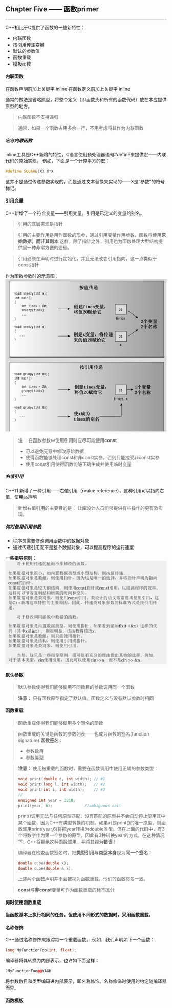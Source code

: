 ## Chapter Five —— 函数primer
****

C++相比于C提供了函数的一些新特性：
* 内联函数
* 按引用传递变量
* 默认的参数值
* 函数重载
* 模板函数

#### 内联函数
在函数声明前加上关键字 inline
在函数定义前加上关键字 inline

通常的做法是省略原型，将整个定义（即函数头和所有的函数代码）放在本应提供原型的地方。

> 内联函数不支持递归

> 通常，如果一个函数占用多余一行，不用考虑将其作为内联函数

##### 宏与内联函数
inline工具是C++新增的特性，C语言使用预处理器语句#define来提供宏——内联代码的原始实现。
例如，下面是一个计算平方的宏：
```cpp
#define SQUARE(X) X*X
```
这并不是通过传递参数实现的，而是通过文本替换来实现的——X是“参数”的符号标记。

#### 引用变量
C++新增了一个符合变量——引用变量。引用是已定义的变量的别名。

> 引用的底层实现是指针

> 引用的主要作用是用作函数的形参，通过引用变量作用参数，函数将使用**原始数据，而非其副本**
> 这样，除了指针之外，引用也为函数处理大型结构提供里一种非常方便的途径。

> 引用必须在声明时进行初始化，并且无法改变引用指向，这一点类似于const指针

作为函数参数时的示意图：
![函数引用参数示意图](imgs/cp5_1.png)

> 注：
> 在函数参数中使用引用时应尽可能使用**const**
> * 可以避免无意中修改原始数据
> * 使得函数能够处理const和非const实参，否则只能接受非const实参
> * 使用const引用使得函数能够正确生成并使用临时变量

##### 右值引用
C++11 新增了一种引用——右值引用（rvalue reference），这种引用可以指向右值，使用`&&`声明

> 新增右值引用的主要目的是：
> 让库设计人员能够提供有些操作的更有效实现。

##### 何时使用引用参数
* 程序员需要修改调用函数中的数据对象
* 通过传递引用而不是整个数据对象，可以提高程序的运行速度

**一些指导原则：**
![指导原则](imgs/cp5_2.png)


#### 默认参数
> 默认参数使得我们能够使用不同数目的参数调用同一个函数

> **注意：**
> 只有函数原型指定了默认值，函数定义与没有默认参数时相同

#### 函数重载
> 函数重载使得我们能够使用多个同名的函数

> 函数重载的关键是函数的参数列表——也成为函数的签名(function signature)
> **函数签名：** 
> * 参数数目
> * 参数类型

> **注意：**
> 使用被重载的函数时，需要在函数调用中使用正确的参数类型：
> ```cpp
> void print(double d, int width); // #1
> void print(long l, int width);   // #2
> void print(int i, int width);    // #3
> // 
> unsigned int year = 3210;
> print(year, 6);              //ambiguous call
> ```
> print()调用无法与任何原型匹配，没有匹配的原型并不会自动停止使用其中某个函数，因为C++有类型转换的机制。如果`#1`是print()的唯一原型，则函数调用print(year,6)将把year转换为double类型。但在上面的代码中，有3个将数字作为第一个参数的原型，因此有3种转换year的方式。在这种情况下，C++将拒绝这种函数调用。并将其视为**错误**！

> 编译器在检查函数签名时，把**类型引用**与**类型本身**视为**同一个签名**：
> ```cpp
> double cube(double x);
> double cube(double & x);
> ```
> 上述两个函数声明并不会被视为函数重载，他们的函数签名一致。

> **const**与**非const**变量可作为函数重载的标签区分

#### 何时使用函数重载
**当函数基本上执行相同的任务，但使用不同形式的数据时，采用函数重载。**

#### 名称修饰
C++通过名称修饰来跟踪每一个重载函数。
例如，我们声明如下一个函数：
```cpp
long MyFunctionFoo(int, float);
```
编译器将其转换为内部表示，也许如下面这样：
```cpp
?MyFunctionFoo@@YAXH
```
将参数数目和类型编码进内部表示，即名称修饰。名称修饰时使用的约定随编译器而异。


#### 函数模板

